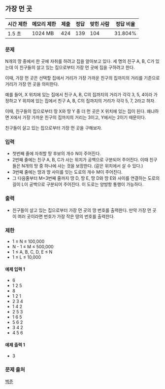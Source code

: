 ## 가장 먼 곳
 
|시간 제한|	메모리 제한|	제출|	정답|	맞힌 사람|	정답 비율|
|---|---|---|---|---|---|
|1.5 초|	1024 MB|	424|	139|	104|	31.804%|

### 문제
N개의 땅 중에서 한 곳에 자취를 하려고 집을 알아보고 있다. 세 명의 친구 A, B, C가 있는데 이 친구들의 살고 있는 집으로부터 가장 먼 곳에 집을 구하려고 한다.

이때, 가장 먼 곳은 선택할 집에서 거리가 가장 가까운 친구의 집까지의 거리를 기준으로 거리가 가장 먼 곳을 의미한다.

예를 들어, X 위치에 있는 집에서 친구 A, B, C의 집까지의 거리가 각각 3, 5, 4이라 가정하고 Y 위치에 있는 집에서 친구 A, B, C의 집까지의 거리가 각각 5, 7, 2라고 하자.

이때, 친구들의 집으로부터 땅 X와 땅 Y 중 더 먼 곳은 X 위치에 있는 집이 된다. 왜냐하면 X에서 가장 가까운 친구의 집까지의 거리는 3이고, Y에서는 2이기 때문이다.

친구들이 살고 있는 집으로부터 가장 먼 곳을 구해보자.

### 입력
- 첫번째 줄에 자취할 땅 후보의 개수 N이 주어진다.
- 2번째 줄에는 친구 A, B, C가 사는 위치가 공백으로 구분되어 주어진다. 이때 친구들은 N개의 땅 중 하나에 사는 것을 보장한다. (같은 위치에서 살 수 있다.)
- 3번째 줄에는 땅과 땅 사이를 잇는 도로의 개수 M이 주어진다.
- 그 다음줄부터 M+3번째 줄까지 땅 D, 땅 E, 땅 D와 땅 E와 사이를 연결하는 도로의 길이 L이 공백으로 구분되어 주어진다. 이 도로는 양뱡항 통행이 가능하다.

### 출력
- 친구들이 살고 있는 집으로부터 가장 먼 곳의 땅 번호를 출력한다. 만약 가장 먼 곳이 여러 곳이라면 번호가 가장 작은 땅의 번호를 출력한다.

### 제한
- 1 ≤ N ≤ 100,000
- N - 1 ≤ M ≤ 500,000
- 1 ≤ A, B, C, D, E ≤ N
- 1 ≤ L ≤ 10,000
#### 예제 입력 1 
- 6
- 1 2 5
- 8
- 1 2 1
- 2 3 4
- 1 4 2
- 2 5 3
- 1 6 5
- 5 6 2
- 3 4 2
- 4 5 6
#### 예제 출력 1 
- 3

### 문제 출처
[백준](https://www.acmicpc.net/problem/22865)